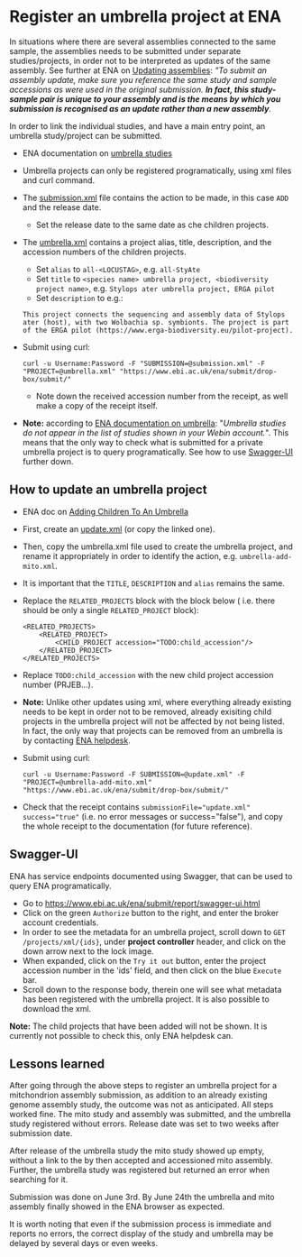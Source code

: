 # Register an umbrella project at ENA

In situations where there are several assemblies connected to the same sample, the assemblies needs to be submitted under separate studies/projects, in order not to be interpreted as updates of the same assembly. See further at ENA on [Updating assemblies](https://ena-docs.readthedocs.io/en/latest/update/assembly.html): *"To submit an assembly update, make sure you reference the same study and sample accessions as were used in the original submission. **In fact, this study-sample pair is unique to your assembly and is the means by which you submission is recognised as an update rather than a new assembly**.*

In order to link the individual studies, and have a main entry point, an umbrella study/project can be submitted.

* ENA documentation on [umbrella studies](https://ena-docs.readthedocs.io/en/latest/faq/umbrella.html#umbrella-studies)

* Umbrella projects can only be registered programatically, using xml files and curl command.

* The [submission.xml](./data/submission.xml) file contains the action to be made, in this case `ADD` and the release date. 
    * Set the release date to the same date as che children projects.

* The [umbrella.xml](./data/umbrella.xml) contains a project alias, title, description, and the accession numbers of the children projects.
    * Set `alias` to `all-<LOCUSTAG>`, e.g. `all-StyAte`
    * Set `title` to `<species name> umbrella project, <biodiversity project name>`, e.g. `Stylops ater umbrella project, ERGA pilot`
    * Set `description` to e.g.:
    ```
    This project connects the sequencing and assembly data of Stylops ater (host), with two Wolbachia sp. symbionts. The project is part of the ERGA pilot (https://www.erga-biodiversity.eu/pilot-project).
    ```

* Submit using curl:
    ```
    curl -u Username:Password -F "SUBMISSION=@submission.xml" -F "PROJECT=@umbrella.xml" "https://www.ebi.ac.uk/ena/submit/drop-box/submit/"
    ```
    * Note down the received accession number from the receipt, as well make a copy of the receipt itself.

* **Note:** according to [ENA documentation on umbrella](https://ena-docs.readthedocs.io/en/latest/faq/umbrella.html#releasing-umbrella-studies): "*Umbrella studies do not appear in the list of studies shown in your Webin account.*". This means that the only way to check what is submitted for a private umbrella project is to query programatically. See how to use [Swagger-UI](#swagger-ui) further down.

## How to update an umbrella project

* ENA doc on [Adding Children To An Umbrella](https://ena-docs.readthedocs.io/en/latest/faq/umbrella.html#adding-children-to-an-umbrella)


* First, create an [update.xml](./data/update.xml) (or copy the linked one).
* Then, copy the umbrella.xml file used to create the umbrella project, and rename it appropriately in order to identify the action, e.g. `umbrella-add-mito.xml`.
* It is important that the `TITLE`, `DESCRIPTION` and `alias` remains the same.
* Replace the `RELATED_PROJECTS` block with the block below ( i.e. there should be only a single `RELATED_PROJECT` block):

    ```
    <RELATED_PROJECTS>
        <RELATED_PROJECT>
            <CHILD_PROJECT accession="TODO:child_accession"/>
        </RELATED_PROJECT>
    </RELATED_PROJECTS>
    ```
* Replace `TODO:child_accession` with the new child project accession number (PRJEB...).
* **Note:** Unlike other updates using xml, where everything already existing needs to be kept in order not to be removed, already exisiting child projects in the umbrella project will not be affected by not being listed. In fact, the only way that projects can be removed from an umbrella is by contacting [ENA helpdesk](https://www.ebi.ac.uk/ena/browser/support).


* Submit using curl:
    ```
    curl -u Username:Password -F SUBMISSION=@update.xml" -F "PROJECT=@umbrella-add-mito.xml" "https://www.ebi.ac.uk/ena/submit/drop-box/submit/"
    ```
* Check that the receipt contains `submissionFile="update.xml" success="true"` (i.e. no error messages or success="false"), and copy the whole receipt to the documentation (for future reference).

## Swagger-UI

ENA has service endpoints documented using Swagger, that can be used to query ENA programatically.

* Go to <https://www.ebi.ac.uk/ena/submit/report/swagger-ui.html>
* Click on the green `Authorize` button to the right, and enter the broker account credentials.
* In order to see the metadata for an umbrella project, scroll down to `GET /projects/xml/{ids}`, under **project controller** header, and click on the down arrow next to the lock image.
* When expanded, click on the `Try it out` button, enter the project accession number in the 'ids' field, and then click on the blue `Execute` bar.
* Scroll down to the response body, therein one will see what metadata has been registered with the umbrella project. It is also possible to download the xml.

**Note:** The child projects that have been added will not be shown. It is currently not possible to check this, only ENA helpdesk can.

## Lessons learned

After going through the above steps to register an umbrella project for a mitchondrion assembly submission, as addition to an already existing genome assembly study, the outcome was not as anticipated. All steps worked fine. The mito study and assembly was submitted, and the umbrella study registered without errors. Release date was set to two weeks after submission date. 

After release of the umbrella study the mito study showed up empty, without a link to the by then accepted and accessioned mito assembly. Further, the umbrella study was registered but returned an error when searching for it.

Submission was done on June 3rd. By June 24th the umbrella and mito assembly finally showed in the ENA browser as expected.

It is worth noting that even if the submission process is immediate and reports no errors, the correct display of the study and umbrella may be delayed by several days or even weeks. 
